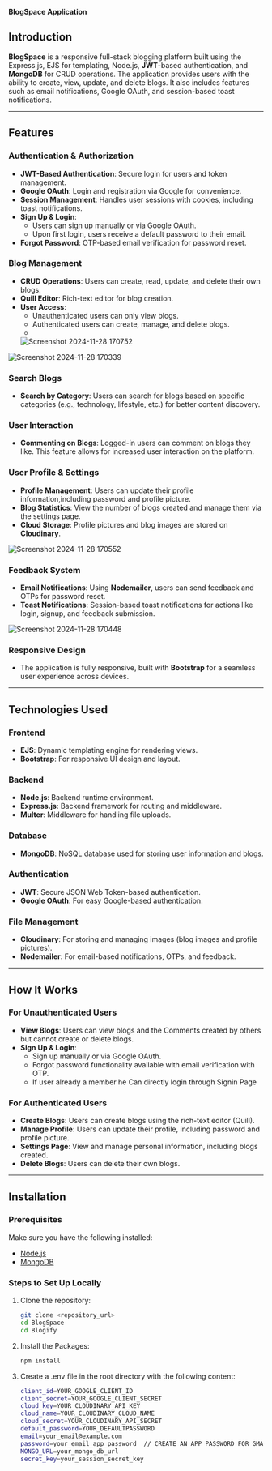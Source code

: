  **BlogSpace Application**

## **Introduction**

**BlogSpace** is a responsive full-stack blogging platform built using the  Express.js, EJS for templating, Node.js, **JWT**-based authentication, and **MongoDB** for CRUD operations. The application provides users with the ability to create, view, update, and delete blogs. It also includes features such as email notifications, Google OAuth, and session-based toast notifications.

---

## **Features**

### **Authentication & Authorization**
- **JWT-Based Authentication**: Secure login for users and token management.
- **Google OAuth**: Login and registration via Google for convenience.
- **Session Management**: Handles user sessions with cookies, including toast notifications.
- **Sign Up & Login**:
  - Users can sign up manually or via Google OAuth.
  - Upon first login, users receive a default password to their email.
- **Forgot Password**: OTP-based email verification for password reset.

### **Blog Management**
- **CRUD Operations**: Users can create, read, update, and delete their own blogs.
- **Quill Editor**: Rich-text editor for blog creation.
- **User Access**:
  - Unauthenticated users can only view blogs.
  - Authenticated users can create, manage, and delete blogs.
  - 
  ![Screenshot 2024-11-28 170752](https://github.com/user-attachments/assets/b0499cb3-52b7-4f0c-a05c-bef265cadc14)

![Screenshot 2024-11-28 170339](https://github.com/user-attachments/assets/2349b245-310f-4a6c-b344-839bc141af50)


 
### **Search Blogs**
- **Search by Category**: Users can search for blogs based on specific categories (e.g., technology, lifestyle, etc.) for better content discovery.
  
### **User Interaction**
- **Commenting on Blogs**: Logged-in users can comment on blogs they like. This feature allows for increased user interaction on the platform.

### **User Profile & Settings**
- **Profile Management**: Users can update their profile information,including password and profile picture.
- **Blog Statistics**: View the number of blogs created and manage them via the settings page.
- **Cloud Storage**: Profile pictures and blog images are stored on **Cloudinary**.

![Screenshot 2024-11-28 170552](https://github.com/user-attachments/assets/9880c655-4dcd-42ad-bad1-5080cde6ddf9)


### **Feedback System**
- **Email Notifications**: Using **Nodemailer**, users can send feedback and OTPs for password reset.
- **Toast Notifications**: Session-based toast notifications for actions like login, signup, and feedback submission.
  
![Screenshot 2024-11-28 170448](https://github.com/user-attachments/assets/07f83ad1-1332-4038-a860-a3624d5a4c09)


### **Responsive Design**
- The application is fully responsive, built with **Bootstrap** for a seamless user experience across devices.

---

## **Technologies Used**

### **Frontend**
- **EJS**: Dynamic templating engine for rendering views.
- **Bootstrap**: For responsive UI design and layout.

### **Backend**
- **Node.js**: Backend runtime environment.
- **Express.js**: Backend framework for routing and middleware.
- **Multer**: Middleware for handling file uploads.

### **Database**
- **MongoDB**: NoSQL database used for storing user information and blogs.

### **Authentication**
- **JWT**: Secure JSON Web Token-based authentication.
- **Google OAuth**: For easy Google-based authentication.

### **File Management**
- **Cloudinary**: For storing and managing images (blog images and profile pictures).
- **Nodemailer**: For email-based notifications, OTPs, and feedback.

---

## **How It Works**

### **For Unauthenticated Users**
- **View Blogs**: Users can view blogs and the Comments created by others but cannot create or delete blogs.
- **Sign Up & Login**:
  - Sign up manually or via Google OAuth.
  - Forgot password functionality available with email verification with OTP.
  - If user already a member he Can directly login through Signin Page

### **For Authenticated Users**
- **Create Blogs**: Users can create blogs using the rich-text editor (Quill).
- **Manage Profile**: Users can update their profile, including password and profile picture.
- **Settings Page**: View and manage personal information, including blogs created.
- **Delete Blogs**: Users can delete their own blogs.

---

## **Installation**

### **Prerequisites**
Make sure you have the following installed:
- [Node.js](https://nodejs.org/)
- [MongoDB](https://www.mongodb.com/)

### **Steps to Set Up Locally**
1. Clone the repository:
   ```bash
   git clone <repository_url>
   cd BlogSpace
   cd Blogify
   
2. Install the Packages:
   ```bash
   npm install

3. Create a .env file in the root directory with the following content:
   ```bash
   client_id=YOUR_GOOGLE_CLIENT_ID
   client_secret=YOUR_GOOGLE_CLIENT_SECRET
   cloud_key=YOUR_CLOUDINARY_API_KEY
   cloud_name=YOUR_CLOUDINARY_CLOUD_NAME
   cloud_secret=YOUR_CLOUDINARY_API_SECRET  
   default_password=YOUR_DEFAULTPASSWORD
   email=your_email@example.com
   password=your_email_app_password  // CREATE AN APP PASSWORD FOR GMAIL APPLICATION
   MONGO_URL=your_mongo_db_url
   secret_key=your_session_secret_key
   

